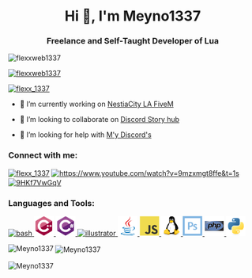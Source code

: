 <h1 align="center">Hi 👋, I'm Meyno1337</h1>
<h3 align="center">Freelance and Self-Taught Developer of Lua</h3>

<p align="left"> <img src="https://komarev.com/ghpvc/?username=flexxweb1337&label=Profile%20views&color=0e75b6&style=flat" alt="flexxweb1337" /> </p>

<p align="left"> <a href="https://github.com/ryo-ma/github-profile-trophy"><img src="https://github-profile-trophy.vercel.app/?username=flexxweb1337" alt="flexxweb1337" /></a> </p>

<p align="left"> <a href="https://twitter.com/flexx_1337" target="blank"><img src="https://img.shields.io/twitter/follow/flexx_1337?logo=twitter&style=for-the-badge" alt="flexx_1337" /></a> </p>

- 🔭 I’m currently working on [NestiaCity LA FiveM](https://discord.gg/9HKf7VwGqV)

- 👯 I’m looking to collaborate on [Discord Story hub](https://discord.gg/9HKf7VwGqV)

- 🤝 I’m looking for help with [M'y Discord's](https://discord.gg/9HKf7VwGqV)

<h3 align="left">Connect with me:</h3>
<p align="left">
<a href="https://twitter.com/Meyno1337" target="blank"><img align="center" src="https://raw.githubusercontent.com/rahuldkjain/github-profile-readme-generator/master/src/images/icons/Social/twitter.svg" alt="flexx_1337" height="30" width="40" /></a>
<a href="https://www.youtube.com/c/https://www.youtube.com/watch?v=9mzxmgt8ffe&t=1s" target="blank"><img align="center" src="https://raw.githubusercontent.com/rahuldkjain/github-profile-readme-generator/master/src/images/icons/Social/youtube.svg" alt="https://www.youtube.com/watch?v=9mzxmgt8ffe&t=1s" height="30" width="40" /></a>
<a href="https://discord.gg/9HKf7VwGqV" target="blank"><img align="center" src="https://raw.githubusercontent.com/rahuldkjain/github-profile-readme-generator/master/src/images/icons/Social/discord.svg" alt="9HKf7VwGqV" height="30" width="40" /></a>
</p>

<h3 align="left">Languages and Tools:</h3>
<p align="left"> <a href="https://www.gnu.org/software/bash/" target="_blank" rel="noreferrer"> <img src="https://www.vectorlogo.zone/logos/gnu_bash/gnu_bash-icon.svg" alt="bash" width="40" height="40"/> </a> <a href="https://www.w3schools.com/cpp/" target="_blank" rel="noreferrer"> <img src="https://raw.githubusercontent.com/devicons/devicon/master/icons/cplusplus/cplusplus-original.svg" alt="cplusplus" width="40" height="40"/> </a> <a href="https://www.w3schools.com/cs/" target="_blank" rel="noreferrer"> <img src="https://raw.githubusercontent.com/devicons/devicon/master/icons/csharp/csharp-original.svg" alt="csharp" width="40" height="40"/> </a> <a href="https://www.adobe.com/in/products/illustrator.html" target="_blank" rel="noreferrer"> <img src="https://www.vectorlogo.zone/logos/adobe_illustrator/adobe_illustrator-icon.svg" alt="illustrator" width="40" height="40"/> </a> <a href="https://www.java.com" target="_blank" rel="noreferrer"> <img src="https://raw.githubusercontent.com/devicons/devicon/master/icons/java/java-original.svg" alt="java" width="40" height="40"/> </a> <a href="https://developer.mozilla.org/en-US/docs/Web/JavaScript" target="_blank" rel="noreferrer"> <img src="https://raw.githubusercontent.com/devicons/devicon/master/icons/javascript/javascript-original.svg" alt="javascript" width="40" height="40"/> </a> <a href="https://www.linux.org/" target="_blank" rel="noreferrer"> <img src="https://raw.githubusercontent.com/devicons/devicon/master/icons/linux/linux-original.svg" alt="linux" width="40" height="40"/> </a> <a href="https://www.photoshop.com/en" target="_blank" rel="noreferrer"> <img src="https://raw.githubusercontent.com/devicons/devicon/master/icons/photoshop/photoshop-line.svg" alt="photoshop" width="40" height="40"/> </a> <a href="https://www.php.net" target="_blank" rel="noreferrer"> <img src="https://raw.githubusercontent.com/devicons/devicon/master/icons/php/php-original.svg" alt="php" width="40" height="40"/> </a> <a href="https://www.python.org" target="_blank" rel="noreferrer"> <img src="https://raw.githubusercontent.com/devicons/devicon/master/icons/python/python-original.svg" alt="python" width="40" height="40"/> </a> </p>

<p><img align="left" src="https://github-readme-stats.vercel.app/api/top-langs?username=flexxweb1337&show_icons=true&locale=en&layout=compact" alt="Meyno1337" /></p>

<p>&nbsp;<img align="center" src="https://github-readme-stats.vercel.app/api?username=flexxweb1337&show_icons=true&locale=en" alt="Meyno1337" /></p>

<p><img align="center" src="https://github-readme-streak-stats.herokuapp.com/?user=flexxweb1337&" alt="Meyno1337" /></p>
